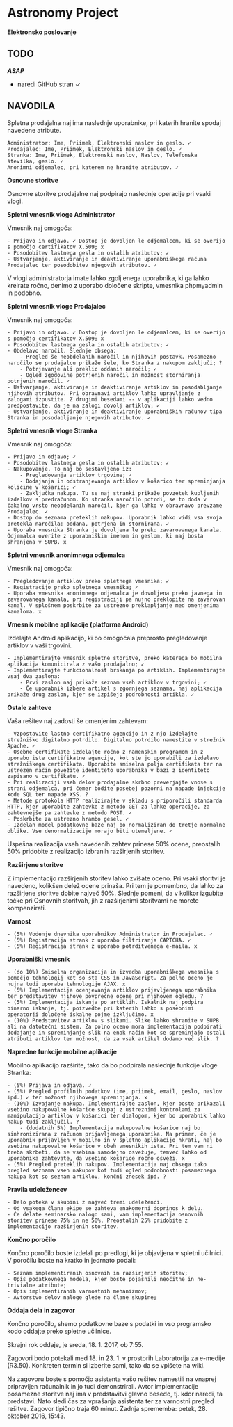 # Astronomy Project
**Elektronsko poslovanje**

## TODO

***ASAP***
- naredi GitHub stran ✓

## NAVODILA

Spletna prodajalna naj ima naslednje uporabnike, pri katerih hranite spodaj navedene atribute.

    Administrator: Ime, Priimek, Elektronski naslov in geslo. ✓
    Prodajalec: Ime, Priimek, Elektronski naslov in geslo. ✓
    Stranka: Ime, Priimek, Elektronski naslov, Naslov, Telefonska številka, geslo. ✓
    Anonimni odjemalec, pri katerem ne hranite atributov. ✓

**Osnovne storitve**

Osnovne storitve prodajalne naj podpirajo naslednje operacije pri vsaki vlogi.

**Spletni vmesnik vloge Administrator**

Vmesnik naj omogoča:

    - Prijavo in odjavo. ✓ Dostop je dovoljen le odjemalcem, ki se overijo s pomočjo certifikatov X.509; x
    - Posodobitev lastnega gesla in ostalih atributov; ✓
    - Ustvarjanje, aktiviranje in deaktiviranje uporabniškega računa Prodajalec ter posodobitev njegovih atributov. ✓

V vlogi administratorja imate lahko zgolj enega uporabnika, ki ga lahko kreirate ročno, denimo z uporabo določene skripte, vmesnika phpmyadmin in podobno.

**Spletni vmesnik vloge Prodajalec**

Vmesnik naj omogoča:

    - Prijavo in odjavo. ✓ Dostop je dovoljen le odjemalcem, ki se overijo s pomočjo certifikatov X.509; x
    - Posodobitev lastnega gesla in ostalih atributov; ✓
    - Obdelavo naročil. Slednje obsega:
        - Pregled še neobdelanih naročil in njihovih postavk. Posamezno naročilo se prodajalcu prikaže šele, ko Stranka z nakupom zaključi; ?
        - Potrjevanje ali preklic oddanih naročil; ✓
        - Ogled zgodovine potrjenih naročil in možnost storniranja potrjenih naročil. ✓
    - Ustvarjanje, aktiviranje in deaktiviranje artiklov in posodabljanje njihovih atributov. Pri obravnavi artiklov lahko upravljanje z zalogami izpustite. Z drugimi besedami -- v aplikaciji lahko vedno predpostavite, da je na zalogi dovolj artiklov; ✓
    - Ustvarjanje, aktiviranje in deaktiviranje uporabniških računov tipa Stranka in posodabljanje njegovih atributov. ✓

**Spletni vmesnik vloge Stranka**

Vmesnik naj omogoča:

    - Prijavo in odjavo; ✓
    - Posodobitev lastnega gesla in ostalih atributov; ✓
    - Nakupovanje. To naj bo sestavljeno iz:
        - Pregledovanja artiklov trgovine; ✓
        - Dodajanja in odstranjevanja artiklov v košarico ter spreminjanja količine v košarici; ✓
        - Zaključka nakupa. Tu se naj stranki prikaže povzetek kupljenih izdelkov s predračunom. Ko stranka naročilo potrdi, se to doda v čakalno vrsto neobdelanih naročil, kjer ga lahko v obravnavo prevzame Prodajalec. ✓
    - Dostop do seznama preteklih nakupov. Uporabnik lahko vidi vsa svoja pretekla naročila: oddana, potrjena in stornirana. ✓
    - Uporaba vmesnika Stranka je dovoljena le preko zavarovanega kanala. Odjemalca overite z uporabniškim imenom in geslom, ki naj bosta shranjena v SUPB. x

**Spletni vmesnik anonimnega odjemalca**

Vmesnik naj omogoča:

    - Pregledovanje artiklov preko spletnega vmesnika; ✓
    - Registracijo preko spletnega vmesnika; ✓
    - Uporaba vmesnika anonimnega odjemalca je dovoljena preko javnega in zavarovanega kanala, pri registraciji pa nujno preklopite na zavarovan kanal. V splošnem poskrbite za ustrezno preklapljanje med omenjenima kanaloma. x

**Vmesnik mobilne aplikacije (platforma Android)**

Izdelajte Android aplikacijo, ki bo omogočala preprosto pregledovanje artiklov v vaši trgovini.

    - Implementirajte vmesnik spletne storitve, preko katerega bo mobilna aplikacija komunicirala z vašo prodajalno; ✓
    - Implementirajte funkcionalnost brskanja po artiklih. Implementirajte vsaj dva zaslona:
        - Prvi zaslon naj prikaže seznam vseh artiklov v trgovini; ✓
        - Če uporabnik izbere artikel s zgornjega seznama, naj aplikacija prikaže drug zaslon, kjer se izpišejo podrobnosti artikla. ✓

**Ostale zahteve**

Vaša rešitev naj zadosti še omenjenim zahtevam:

    - Vzpostavite lastno certifikatno agencijo in z njo izdelajte strežniško digitalno potrdilo. Digitalno potrdilo namestite v strežnik Apache. ✓
    - Osebne certifikate izdelajte ročno z namenskim programom in z uporabo iste certifikatne agencije, kot ste jo uporabili za izdelavo strežniškega certifikata. Uporabite smiselna polja certifikata ter na ustrezen način povežite identiteto uporabnika v bazi z identiteto zapisano v certifikatu. ✓
    - Pri realizaciji vseh delov prodajalne skrbno preverjajte vnose s strani odjemalca, pri čemer bodite posebej pozorni na napade injekcije kode SQL ter napade XSS. ?
    - Metode protokola HTTP realizirajte v skladu s priporočili standarda HTTP, kjer uporabite zahtevke z metodo GET za lahke operacije, za zahtevnejše pa zahtevke z metodo POST. ✓
    - Poskrbite za ustrezno hrambo gesel. ✓
    - Izdelan model podatkovne baze naj bo normaliziran do tretje normalne oblike. Vse denormalizacije morajo biti utemeljene. ✓

Uspešna realizacija vseh navedenih zahtev prinese 50% ocene, preostalih 50% pridobite z realizacijo izbranih razširjenih storitev.

**Razširjene storitve**

Z implementacijo razširjenih storitev lahko zvišate oceno. Pri vsaki storitvi je navedeno, kolikšen delež ocene prinaša. Pri tem je pomembno, da lahko za razširjene storitve dobite največ 50%. Slednje pomeni, da v kolikor izgubite točke pri Osnovnih storitvah, jih z razširjenimi storitvami ne morete kompenzirati.

**Varnost**

    - (5%) Vodenje dnevnika uporabnikov Administrator in Prodajalec. ✓
    - (5%) Registracija strank z uporabo filtriranja CAPTCHA. ✓
    - (5%) Registracija strank z uporabo potrditvenega e-maila. x

**Uporabniški vmesnik**

    - (do 10%) Smiselna organizacija in izvedba uporabniškega vmesnika s pomočjo tehnologij kot so sta CSS in JavaScript. Za polno oceno je nujna tudi uporaba tehnologije AJAX. x
    - (5%) Implementacija ocenjevanja artiklov prijavljenega uporabnika ter predstavitev njihove povprečne ocene pri njihovem ogledu. ?
    - (5%) Implementacija iskanja po artiklih. Iskalnik naj podpira binarno iskanje, tj. poizvedbe pri katerih lahko s posebnimi operatorji določene iskalne pojme izključimo. x
    - (10%) Predstavitev artiklov s slikami. Slike lahko shranite v SUPB ali na datotečni sistem. Za polno oceno mora implementacija podpirati dodajanje in spreminjanje slik na enak način kot se spreminjajo ostali atributi artiklov ter možnost, da za vsak artikel dodamo več slik. ?

**Napredne funkcije mobilne aplikacije**

Mobilno aplikacijo razširite, tako da bo podpirala naslednje funkcije vloge Stranka:

    - (5%) Prijava in odjava. ✓
    - (5%) Pregled profilnih podatkov (ime, priimek, email, geslo, naslov ipd.) ✓ ter možnost njihovega spreminjanja. x
    - (10%) Izvajanje nakupa. Implementirajte zaslon, kjer boste prikazali vsebino nakupovalne košarice skupaj z ustreznimi kontrolami za manipulacijo artiklov v košarici ter dialogom, kjer bo uporabnik lahko nakup tudi zaključil. ?
        - (dodatnih 5%) Implementacija nakupovalne košarice naj bo sinhronizirana z računom prijavljenega uporabnika. Na primer, če je uporabnik prijavljen v mobilno in v spletno aplikacijo hkrati, naj bo vsebina nakupovalne košarice v obeh vmesnikih ista. Pri tem vam ni treba skrbeti, da se vsebina samodejno osvežuje, temveč lahko od uporabnika zahtevate, da vsebino košarice ročno osveži. x
    - (5%) Pregled preteklih nakupov. Implementacija naj obsega tako pregled seznama vseh nakupov kot tudi ogled podrobnosti posameznega nakupa kot so seznam artiklov, končni znesek ipd. ?

**Pravila udeležencev**

    - Delo poteka v skupini z največ tremi udeleženci.
    - Od vsakega člana ekipe se zahteva enakomerni doprinos k delu.
    - Če delate seminarsko nalogo sami, vam implementacija osnovnih storitev prinese 75% in ne 50%. Preostalih 25% pridobite z implementacijo razširjenih storitev.

**Končno poročilo**

Končno poročilo boste izdelali po predlogi, ki je objavljena v spletni učilnici. V poročilu boste na kratko in jedrnato podali:

    - Seznam implementiranih osnovnih in razširjenih storitev;
    - Opis podatkovnega modela, kjer boste pojasnili neočitne in ne-trivialne atribute;
    - Opis implementiranih varnostnih mehanizmov;
    - Avtorstvo delov naloge glede na člane skupine;
    
**Oddaja dela in zagovor**

Končno poročilo, shemo podatkovne baze s podatki in vso programsko kodo oddajte preko spletne učilnice.

Skrajni rok oddaje, je sreda, 18. 1. 2017, ob 7:55.

Zagovori bodo potekali med 18. in 23. 1. v prostorih Laboratorija za e-medije (R3.50). Konkreten termin si izberite sami, tako da se vpišete na wiki.

Na zagovoru boste s pomočjo asistenta vašo rešitev namestili na vnaprej pripravljen računalnik in jo tudi demonstrirali.
Avtor implementacije posamezne storitve naj ima v predstavitvi glavno besedo, tj. kdor naredi, ta predstavi.
Nato sledi čas za vprašanja asistenta ter za varnostni pregled rešitve. Zagovor tipično traja 60 minut.
Zadnja sprememba: petek, 28. oktober 2016, 15:43.
